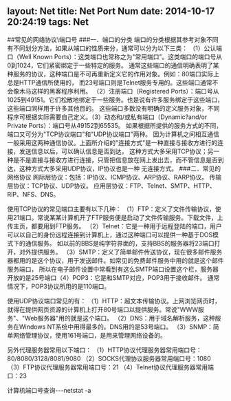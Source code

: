 layout: Net
title: Net Port Num
date: 2014-10-17 20:24:19
tags: Net
---
<!--more-->
##常见的网络协议\端口号
###一．端口的分类
端口的分类根据其参考对象不同有不同划分方法，如果从端口的性质来分，通常可以分为以下三类：
（1）公认端口（Well Known Ports）：这类端口也常称之为"常用端口"。这类端口的端口号从0到1024，它们紧密绑定于一些特定的服务。
     通常这些端口的通信明确表明了某种服务的协议，这种端口是不可再重新定义它的作用对象。例如：80端口实际上总是HTTP通信所使用的，
     而23号端口则是Telnet服务专用的。这些端口通常不会像木马这样的黑客程序利用。
（2）注册端口（Registered Ports）：端口号从1025到49151。它们松散地绑定于一些服务。也是说有许多服务绑定于这些端口，这些端口同样用于许多其他目的。
     这些端口多数没有明确的定义服务对象，不同程序可根据实际需要自己定义。（3）动态和/或私有端口（Dynamic?and/or Private Ports）：端口号从49152到65535。
      如果根据所提供的服务方式的不同，端口又可分为"TCP协议端口"和"UDP协议端口"两种。
      因为计算机之间相互通信一般采用这两种通信协议。上面所介绍的"连接方式"是一种直接与接收方进行的连接，发送信息以后，可以确认信息是否到达，
      这种方式大多采用TCP协议；另一种是不是直接与接收方进行连接，只管把信息放在网上发出去，而不管信息是否到达，这种方式大多采用UDP协议，IP协议也是一种
      无连接方式。
###二．常见的网络协议
网际层协议：包括：IP协议、ICMP协议、ARP协议、RARP协议。
传输层协议：TCP协议、UDP协议。
应用层协议：FTP、Telnet、SMTP、HTTP、RIP、NFS、DNS。

使用TCP协议的常见端口主要有以下几种：
（1）FTP：定义了文件传输协议，使用21端口。常说某某计算机开了FTP服务便是启动了文件传输服务。下载文件，上传主页，都要用到FTP服务。
（2）Telnet：它是一种用于远程登陆的端口，用户可以以自己的身份远程连接到计算机上，通过这种端口可以提供一种基于DOS模式下的通信服务。
             如以前的BBS是纯字符界面的，支持BBS的服务器将23端口打开，对外提供服务。
（3）SMTP：定义了简单邮件传送协议，现在很多邮件服务器都用的是这个协议，用于发送邮件。如常见的免费邮件服务中用的就是这个邮件服务端口，
           所以在电子邮件设置中常看到有这么SMTP端口设置这个栏，服务器开放的是25号端口（4）POP3：它是和SMTP对应，POP3用于接收邮件。
           通常情况下，POP3协议所用的是110端口。
    

使用UDP协议端口常见的有：
（1）HTTP：超文本传输协议。上网浏览网页时，就得在提供网页资源的计算机上打开80号端口以提供服务。常说"WWW服务"、"Web服务器"用的就是这个端口。
（2）DNS：用于域名解析服务，这种服务在Windows NT系统中用得最多的。DNS用的是53号端口。
（3）SNMP：简单网络管理协议，使用161号端口，是用来管理网络设备的。

另外代理服务器常用以下端口：
（1）HTTP协议代理服务器常用端口号：80/8080/3128/8081/9080
（2）SOCKS代理协议服务器常用端口号：1080
（3）FTP协议代理服务器常用端口号：21
（4）Telnet协议代理服务器常用端口：23

 计算机端口号查询---netstat -a



